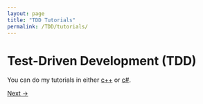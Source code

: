 ```yaml
---
layout: page
title: "TDD Tutorials"
permalink: /TDD/tutorials/
---
```


# Test-Driven Development (TDD)

You can do my tutorials in either [c++](cpp) or [c#](csharp).

[Next →](/TDD/part2/)   <!-- optional link to the next page -->

